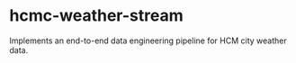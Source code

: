 # hcmc-weather-stream
Implements an end-to-end data engineering pipeline for HCM city weather data.
